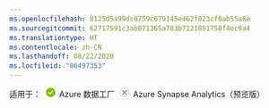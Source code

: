 ```yaml
---
ms.openlocfilehash: 8125d5a99dc0759c679145e462f023cf0ab55a8e
ms.sourcegitcommit: 62717591c3ab871365a783b7221851758f4ec9a4
ms.translationtype: HT
ms.contentlocale: zh-CN
ms.lasthandoff: 08/22/2020
ms.locfileid: "86497353"
---
```

<Token>适用于：![是](../media/applies-to/yes.png) Azure 数据工厂![否](../media/applies-to/no.png) Azure Synapse Analytics（预览版）</Token> 
